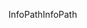 <span data-ttu-id="826ff-101">InfoPath</span><span class="sxs-lookup"><span data-stu-id="826ff-101">InfoPath</span></span>
